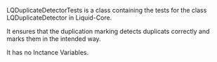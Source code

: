 LQDuplicateDetectorTests is a class containing the tests for the class LQDuplicateDetector in Liquid-Core.

It ensures that the duplication marking  detects duplicats correctly and marks them in the intended way.

It has no Inctance Variables.